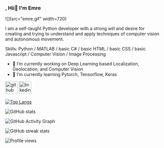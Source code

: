 ### , Hii👋 I'm Emre
![](src="emre.gif" width=720)

I am a self-taught Python developer with a strong will and desire for creating and trying to understand and apply techniques of computer vision and autonomous movement.

Skills: Python / MATLAB / basic C# / basic HTML / basic CSS / basic Javascript / Computer Vision / Image Processing

- 🔭 I’m currently working on Deep Learning based Localization, Geolocation, and Computer Vision 
- 🌱 I’m currently learning Pytorch, Tensorflow, Keras 


[<img src='https://cdn.jsdelivr.net/npm/simple-icons@3.0.1/icons/github.svg' alt='github' height='40'>](https://github.com/emreaniloguz)  [<img src='https://cdn.jsdelivr.net/npm/simple-icons@3.0.1/icons/linkedin.svg' alt='linkedin' height='40'>](https://www.linkedin.com/in/https://www.linkedin.com/in/emre-anıl-oğuz-a899aa169//)  

[![Top Langs](https://github-readme-stats.vercel.app/api/top-langs/?username=emreaniloguz)](https://github.com/anuraghazra/github-readme-stats)

![GitHub stats](https://github-readme-stats.vercel.app/api?username=emreaniloguz&show_icons=true)  

![GitHub Activity Graph](https://activity-graph.herokuapp.com/graph?username=emreaniloguz)  

![GitHub streak stats](https://github-readme-streak-stats.herokuapp.com/?user=emreaniloguz)  

![Profile views](https://gpvc.arturio.dev/emreaniloguz)  